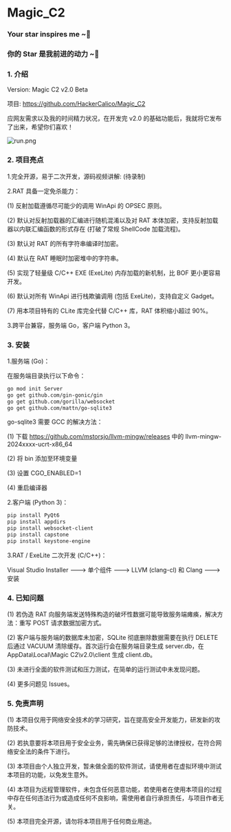 # Magic_C2

### Your star inspires me ~🌟

### 你的 Star 是我前进的动力 ~🌟

### 1. 介绍

Version: Magic C2 v2.0 Beta

项目: https://github.com/HackerCalico/Magic_C2

应网友需求以及我的时间精力状况，在开发完 v2.0 的基础功能后，我就将它发布了出来，希望你们喜欢！

![run.png](https://github.com/HackerCalico/Magic_C2/blob/main/run.png)

### 2. 项目亮点

1.完全开源，易于二次开发，源码视频讲解: (待录制)

2.RAT 具备一定免杀能力：

(1) 反射加载遵循尽可能少的调用 WinApi 的 OPSEC 原则。

(2) 默认对反射加载器的汇编进行随机混淆以及对 RAT 本体加密，支持反射加载器以内联汇编函数的形式存在 (打破了常规 ShellCode 加载流程)。

(3) 默认对 RAT 的所有字符串编译时加密。

(4) 默认在 RAT 睡眠时加密堆中的字符串。

(5) 实现了轻量级 C/C++ EXE (ExeLite) 内存加载的新机制，比 BOF 更小更容易开发。

(6) 默认对所有 WinApi 进行栈欺骗调用 (包括 ExeLite)，支持自定义 Gadget。

(7) 用本项目特有的 CLite 库完全代替 C/C++ 库，RAT 体积缩小超过 90%。

3.跨平台兼容，服务端 Go，客户端 Python 3。

### 3. 安装

1.服务端 (Go)：

在服务端目录执行以下命令：

```bash
go mod init Server
go get github.com/gin-gonic/gin
go get github.com/gorilla/websocket
go get github.com/mattn/go-sqlite3
```

go-sqlite3 需要 GCC 的解决方法：

(1) 下载 https://github.com/mstorsjo/llvm-mingw/releases 中的 llvm-mingw-2024xxxx-ucrt-x86_64

(2) 将 bin 添加至环境变量

(3) 设置 CGO_ENABLED=1

(4) 重启编译器

2.客户端 (Python 3)：

```bash
pip install PyQt6
pip install appdirs
pip install websocket-client
pip install capstone
pip install keystone-engine
```

3.RAT / ExeLite 二次开发 (C/C++)：

Visual Studio Installer ---> 单个组件 ---> LLVM (clang-cl) 和 Clang ---> 安装

### 4. 已知问题

(1) 若伪造 RAT 向服务端发送特殊构造的破坏性数据可能导致服务端瘫痪，解决方法：重写 POST 请求数据加密方式。

(2) 客户端与服务端的数据库未加密，SQLite 彻底删除数据需要在执行 DELETE 后通过 VACUUM 清除缓存。首次运行会在服务端目录生成 server.db，在 AppData\Local\Magic C2\v2.0\client 生成 client.db。

(3) 未进行全面的软件测试和压力测试，在简单的运行测试中未发现问题。

(4) 更多问题见 Issues。

### 5. 免责声明

(1) 本项目仅用于网络安全技术的学习研究，旨在提高安全开发能力，研发新的攻防技术。

(2) 若执意要将本项目用于安全业务，需先确保已获得足够的法律授权，在符合网络安全法的条件下进行。

(3) 本项目由个人独立开发，暂未做全面的软件测试，请使用者在虚拟环境中测试本项目的功能，以免发生意外。

(4) 本项目为远程管理软件，未包含任何恶意功能，若使用者在使用本项目的过程中存在任何违法行为或造成任何不良影响，需使用者自行承担责任，与项目作者无关。

(5) 本项目完全开源，请勿将本项目用于任何商业用途。